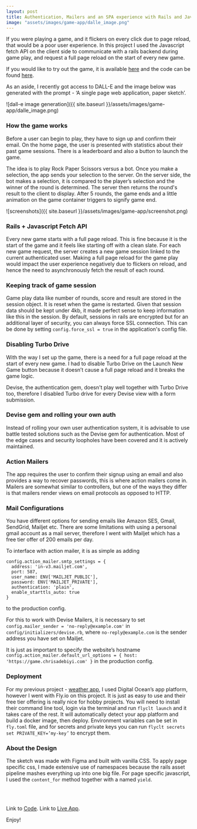 ```yaml
---
layout: post
title: Authentication, Mailers and an SPA experience with Rails and Javascript.
image: "assets/images/game-app/dalle_image.png"
---
```


If you were playing a game, and it flickers on every click due to page reload, that would be a poor user experience. In this project I used the Javascript fetch API on the client side to communicate with a rails backend during game play, and request a full page reload on the start of every new game. 

If you would like to try out the game, it is available [here](https://game.chrisadebiyi.com/) and the code can be found [here](https://github.com/oluvvafemi/rails-game-with-spa-feel).

As an aside, I recently got access to DALL-E and the image below was generated with the prompt - ‘A single page web application, paper sketch’.

![dall-e image generation]({{ site.baseurl }}/assets/images/game-app/dalle_image.png)

### How the game works

Before a user can begin to play, they have to sign up and confirm their email. On the home page, the user is presented with statistics about their past game sessions. There is a leaderboard and also a button to launch the game.

The idea is to play Rock Paper Scissors versus a bot. Once you make a selection, the app sends your selection to the server. On the server side, the bot makes a selection, it is compared to the player’s selection and the winner of the round is determined. The server then returns the round's result to the client to display. After 5 rounds, the game ends and a little animation on the game container triggers to signify game end.

![screenshots]({{ site.baseurl }}/assets/images/game-app/screenshot.png)


### Rails + Javascript Fetch API

Every new game starts with a full page reload. This is fine because it is the start of the game and it feels like starting off with a clean slate. For each new game request, the server creates a new game session linked to the current authenticated user. Making a full page reload for the game play would impact the user experience negatively due to flickers on reload, and hence the need to asynchronously fetch the result of each round. 

### Keeping track of game session

Game play data like number of rounds, score and result are stored in the session object. It is reset when the game is restarted. Given that session data should be kept under 4kb, it made perfect sense to keep information like this in the session. By default, sessions in rails are encrypted but for an additional layer of security, you can always force SSL connection. This can be done by setting `config.force_ssl = true` in the application's config file.


### Disabling Turbo Drive

With the way I set up the game, there is a need for a full page reload at the start of every new game. I had to disable Turbo Drive on the Launch New Game button because it doesn’t cause a full page reload and it breaks the game logic. 

Devise, the authentication gem, doesn't play well together with Turbo Drive too, therefore I disabled Turbo drive for every Devise view with a form submission.


### Devise gem and rolling your own auth

Instead of rolling your own user authentication system, it is advisable to use battle tested solutions such as the Devise gem for authentication. Most of the edge cases and security loopholes have been covered and it is actively maintained.

### Action Mailers

The app requires the user to confirm their signup using an email and also provides a way to recover passwords, this is where action mailers come in. Mailers are somewhat similar to controllers, but one of the ways they differ is that mailers render views on email protocols as opposed to HTTP. 

### Mail Configurations

You have different options for sending emails like Amazon SES, Gmail, SendGrid, Mailjet etc. There are some limitations with using a personal gmail account as a mail server, therefore I went with Mailjet which has a free tier offer of 200 emails per day.

To interface with action mailer, it is as simple as adding 
```
config.action_mailer.smtp_settings = {
  address: 'in-v3.mailjet.com',
  port: 587,
  user_name: ENV['MAILJET_PUBLIC'],
  password: ENV['MAILJET_PRIVATE'],
  authentication: 'plain',
  enable_starttls_auto: true
}
```
to the production config. 

For this to work with Devise Mailers, it is necessary to set `config.mailer_sender = 'no-reply@example.com'` in `config/initializers/devise.rb`,  where `no-reply@example.com` is the sender address you have set on Mailjet.

It is just as important to specify the website’s hostname `config.action_mailer.default_url_options = { host: 'https://game.chrisadebiyi.com' }` in the production config.


### Deployment

For my previous project - [weather app](https://weather.chrisadebiyi.com/), I used Digital Ocean’s  app platform, however I went with Fly.io on this project. It is just as easy to use and their free tier offering is really nice for hobby projects. You will need to install their command line tool, login via the terminal and run `flyclt launch` and it takes care of the rest. It will automatically detect your app platform and build a docker image, then deploy.  Environment variables can be set in `fly.toml` file, and for secrets and private keys you can run `flyclt secrets set PRIVATE_KEY=’my-key’` to encrypt them.


### About the Design

The sketch was made with Figma and built with vanilla CSS. To apply page specific css, I made extensive use of namespaces because the rails asset pipeline mashes everything up into one big file. For page specific javascript, I used the `content_for` method together with a named `yield`.

<br/>
<br/>




Link to [Code](https://github.com/oluvvafemi/rails-game-with-spa-feel). Link to [Live App](https://game.chrisadebiyi.com/).

Enjoy!



